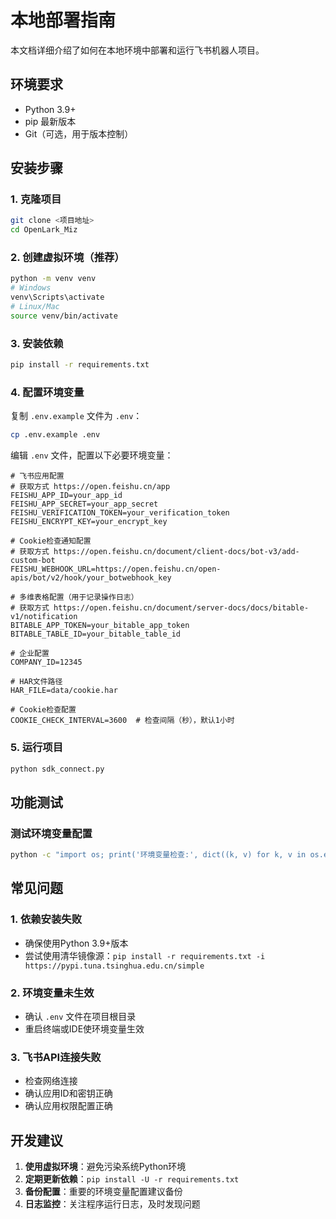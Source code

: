 # 本地部署指南

本文档详细介绍了如何在本地环境中部署和运行飞书机器人项目。

## 环境要求

- Python 3.9+
- pip 最新版本
- Git（可选，用于版本控制）

## 安装步骤

### 1. 克隆项目
```bash
git clone <项目地址>
cd OpenLark_Miz
```

### 2. 创建虚拟环境（推荐）
```bash
python -m venv venv
# Windows
venv\Scripts\activate
# Linux/Mac
source venv/bin/activate
```

### 3. 安装依赖
```bash
pip install -r requirements.txt
```

### 4. 配置环境变量
复制 `.env.example` 文件为 `.env`：
```bash
cp .env.example .env
```

编辑 `.env` 文件，配置以下必要环境变量：

```env
# 飞书应用配置
# 获取方式 https://open.feishu.cn/app
FEISHU_APP_ID=your_app_id
FEISHU_APP_SECRET=your_app_secret
FEISHU_VERIFICATION_TOKEN=your_verification_token
FEISHU_ENCRYPT_KEY=your_encrypt_key

# Cookie检查通知配置
# 获取方式 https://open.feishu.cn/document/client-docs/bot-v3/add-custom-bot
FEISHU_WEBHOOK_URL=https://open.feishu.cn/open-apis/bot/v2/hook/your_botwebhook_key

# 多维表格配置（用于记录操作日志）
# 获取方式 https://open.feishu.cn/document/server-docs/docs/bitable-v1/notification
BITABLE_APP_TOKEN=your_bitable_app_token
BITABLE_TABLE_ID=your_bitable_table_id

# 企业配置
COMPANY_ID=12345

# HAR文件路径
HAR_FILE=data/cookie.har

# Cookie检查配置
COOKIE_CHECK_INTERVAL=3600  # 检查间隔（秒），默认1小时
```

### 5. 运行项目
```bash
python sdk_connect.py
```

## 功能测试

### 测试环境变量配置
```bash
python -c "import os; print('环境变量检查:', dict((k, v) for k, v in os.environ.items() if k.startswith('FEISHU_') or k == 'COMPANY_ID'))"
```

## 常见问题

### 1. 依赖安装失败
- 确保使用Python 3.9+版本
- 尝试使用清华镜像源：`pip install -r requirements.txt -i https://pypi.tuna.tsinghua.edu.cn/simple`

### 2. 环境变量未生效
- 确认 `.env` 文件在项目根目录
- 重启终端或IDE使环境变量生效

### 3. 飞书API连接失败
- 检查网络连接
- 确认应用ID和密钥正确
- 确认应用权限配置正确

## 开发建议

1. **使用虚拟环境**：避免污染系统Python环境
2. **定期更新依赖**：`pip install -U -r requirements.txt`
3. **备份配置**：重要的环境变量配置建议备份
4. **日志监控**：关注程序运行日志，及时发现问题
